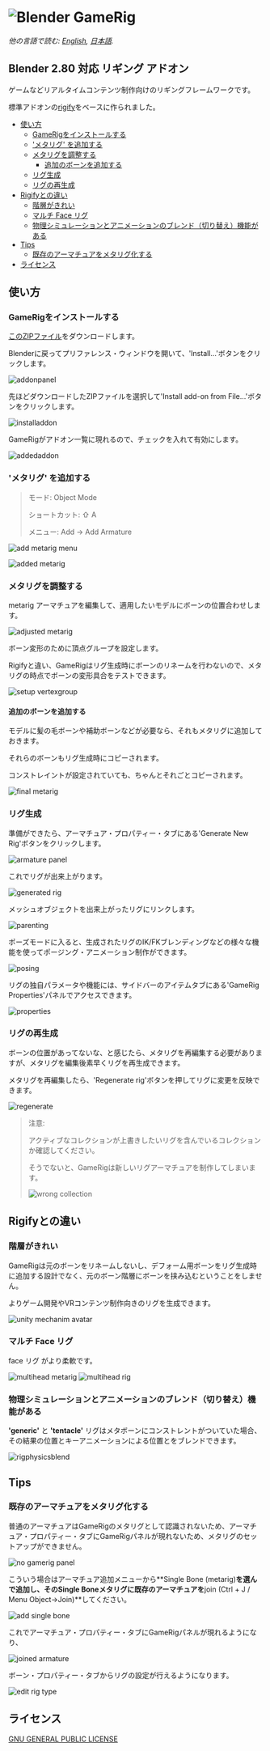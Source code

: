 # ![Blender GameRig](images/logo.png "Logo")

*他の言語で読む: [English](README.md), [日本語](README.ja.md).*

## Blender 2.80 対応 リギング アドオン

ゲームなどリアルタイムコンテンツ制作向けのリギングフレームワークです。

標準アドオンの[rigify](https://archive.blender.org/wiki/index.php/Extensions:2.6/Py/Scripts/Rigging/Rigify/)をベースに作られました。

<!-- TOC -->

- [使い方](#使い方)
  - [GameRigをインストールする](#gamerigをインストールする)
  - ['メタリグ' を追加する](#メタリグ-を追加する)
  - [メタリグを調整する](#メタリグを調整する)
    - [追加のボーンを追加する](#追加のボーンを追加する)
  - [リグ生成](#リグ生成)
  - [リグの再生成](#リグの再生成)
- [Rigifyとの違い](#rigifyとの違い)
  - [階層がきれい](#階層がきれい)
  - [マルチ Face リグ](#マルチ-face-リグ)
  - [物理シミュレーションとアニメーションのブレンド（切り替え）機能がある](#物理シミュレーションとアニメーションのブレンド切り替え機能がある)
- [Tips](#tips)
  - [既存のアーマチュアをメタリグ化する](#既存のアーマチュアをメタリグ化する)
- [ライセンス](#ライセンス)

<!-- /TOC -->

## 使い方

### GameRigをインストールする

[このZIPファイル](https://github.com/SAM-tak/BlenderGameRig/releases/download/v1.0-RC1/BlenderGameRig-1-0-RC1.zip)をダウンロードします。

Blenderに戻ってプリファレンス・ウィンドウを開いて、'Install...'ボタンをクリックします。

![addonpanel](images/addonpanel.jpg "addonpanel")

先ほどダウンロードしたZIPファイルを選択して'Install add-on from File...'ボタンをクリックします。

![installaddon](images/installaddon.jpg "installaddon")

GameRigがアドオン一覧に現れるので、チェックを入れて有効にします。

![addedaddon](images/addedaddon.jpg "addedaddon")

### 'メタリグ' を追加する

> モード: Object Mode
>
> ショートカット: ⇧ A
>
> メニュー: Add → Add Armature

![add metarig menu](images/addmetarig.jpg "add metarig menu")

![added metarig](images/metarig.jpg "added metarig")

### メタリグを調整する

metarig アーマチュアを編集して、適用したいモデルにボーンの位置合わせします。

![adjusted metarig](images/adjustmetarig.jpg "adjusted metarig")

ボーン変形のために頂点グループを設定します。

Rigifyと違い、GameRigはリグ生成時にボーンのリネームを行わないので、メタリグの時点でボーンの変形具合をテストできます。

![setup vertexgroup](images/setupvertexgroup.jpg "setup vertexgroup")

#### 追加のボーンを追加する

モデルに髪の毛ボーンや補助ボーンなどが必要なら、それもメタリグに追加しておきます。

それらのボーンもリグ生成時にコピーされます。

コンストレイントが設定されていても、ちゃんとそれごとコピーされます。


![final metarig](images/finalmetarig.jpg "final metarig")

### リグ生成

準備ができたら、アーマチュア・プロパティー・タブにある'Generate New Rig'ボタンをクリックします。

![armature panel](images/armaturepanel.jpg "armature panel")

これでリグが出来上がります。

![generated rig](images/generatedrig.jpg "generated rig")

メッシュオブジェクトを出来上がったリグにリンクします。

![parenting](images/parenting.jpg "parenting")

ポーズモードに入ると、生成されたリグのIK/FKブレンディングなどの様々な機能を使ってポージング・アニメーション制作ができます。

![posing](images/posing.jpg "posing")

リグの独自パラメータや機能には、サイドバーのアイテムタブにある'GameRig Properties'パネルでアクセスできます。

![properties](images/properties.jpg "properties")

### リグの再生成

ボーンの位置があってないな、と感じたら、メタリグを再編集する必要がありますが、メタリグを編集後素早くリグを再生成できます。

メタリグを再編集したら、'Regenerate rig'ボタンを押してリグに変更を反映できます。

![regenerate](images/regenerate.jpg "regenerate")
> 注意:
>
> アクティブなコレクションが上書きしたいリグを含んでいるコレクションか確認してください。
>
> そうでないと、GameRigは新しいリグアーマチュアを制作してしまいます。
>
> ![wrong collection](images/wrongcollection.jpg "wrong collection")

## Rigifyとの違い

### 階層がきれい

GameRigは元のボーンをリネームしないし、デフォーム用ボーンをリグ生成時に追加する設計でなく、元のボーン階層にボーンを挟み込むということをしません。

よりゲーム開発やVRコンテンツ制作向きのリグを生成できます。

![unity mechanim avatar](images/unitymechanimavatar.jpg "unity mechanim avatar")

### マルチ Face リグ

face リグ がより柔軟です。

![multihead metarig](images/multiheadmetarig.jpg "multihead metarig")
![multihead rig](images/multiheadrig.jpg "multihead rig")

### 物理シミュレーションとアニメーションのブレンド（切り替え）機能がある

**'generic'** と **'tentacle'** リグはメタボーンにコンストレントがついていた場合、その結果の位置とキーアニメーションによる位置とをブレンドできます。

![rigphysicsblend](images/rigphysicsblend.gif "rigphysicsblend")

## Tips

### 既存のアーマチュアをメタリグ化する

普通のアーマチュアはGameRigのメタリグとして認識されないため、アーマチュア・プロパティー・タブにGameRigパネルが現れないため、メタリグのセットアップができません。

![no gamerig panel](images/nogamerigpanel.jpg "no gamerig panel")

こういう場合はアーマチュア追加メニューから**Single Bone (metarig)**を選んで追加し、そのSingle Boneメタリグに既存のアーマチュアを**join (Ctrl + J / Menu Object→Join)**してください。

![add single bone](images/addsinglebone.jpg "add single bone")

これでアーマチュア・プロパティー・タブにGameRigパネルが現れるようになり、

![joined armature](images/joinedarmature.jpg "joined armature")

ボーン・プロパティー・タブからリグの設定が行えるようになります。

![edit rig type](images/editrigtype.jpg "edit rig type")

## ライセンス

[GNU GENERAL PUBLIC LICENSE](LICENSE)
